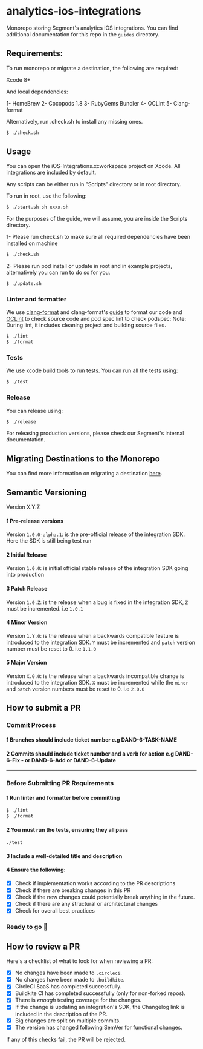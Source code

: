 # analytics-ios-integrations

Monorepo storing Segment's analytics iOS integrations. You can find additional documentation for this repo in the `guides` directory.

## Requirements:
To run monorepo or migrate a destination, the following are required:

Xcode 8+

And local dependencies:

1- HomeBrew
2- Cocopods 1.8
3- RubyGems Bundler
4- OCLint
5- Clang-format

Alternatively, run .check.sh to install any missing ones.

```bash
$ ./check.sh
```

## Usage
You can open the iOS-Integrations.xcworkspace project on Xcode. All integrations are included by default.

Any scripts can be either run in "Scripts" directory or in root directory.

To run in root, use the following:

```bash
$ ./start.sh sh xxxx.sh
```
For the purposes of the guide, we will assume, you are inside the Scripts directory.

1- Please run check.sh to make sure all required dependencies have been installed on machine
```bash
$ ./check.sh
```

2- Please run pod install or update in root and in example projects, alternatively you can run to do so for you.
```bash
$ ./update.sh
```

### Linter and formatter
We use [clang-format](https://github.com/llvm-mirror/clang/tree/master/tools/clang-format) and clang-format's [guide](http://clangformat.com) to format our code and [OCLint](http://docs.oclint.org/en/stable/guide/index.html) to check source code and pod spec lint to check podspec:
Note: During lint, it includes cleaning project and building source files.

```bash
$ ./lint  
$ ./format 
```

### Tests
We use xcode build tools to run tests. You can run all the tests using:
```bash
$ ./test 
```

### Release
You can release using:
```bash
$ ./release
```

For releasing production versions, please check our Segment's internal documentation.

## Migrating Destinations to the Monorepo

You can find more information on migrating a destination [here](./guides/MIGRATING.md).


## Semantic Versioning

Version X.Y.Z
#### 1 Pre-release versions
Version `1.0.0-alpha.1`: is the pre-official release of the integration SDK. Here the SDK is still being test run

#### 2 Initial Release
Version `1.0.0`: is initial official stable release of the integration SDK going into production

#### 3 Patch Release
Version `1.0.Z`: is the release when a bug is fixed in the integration SDK, `Z` must be incremented. i.e `1.0.1`

#### 4 Minor Version 
Version `1.Y.0`: is the release when a backwards compatible feature is introduced to the integration SDK. `Y` must be incremented and `patch` version number must be reset to 0. i.e `1.1.0`

#### 5 Major Version 
Version `X.0.0`: is the release when a backwards incompatible change is introduced to the integration SDK. `X` must  be incremented while the `minor` and `patch` version numbers must be reset to 0. i.e  `2.0.0`

## How to submit a PR 

### Commit Process
#### 1 Branches should include ticket number e.g DAND-6-TASK-NAME
#### 2 Commits should include ticket number and a verb for action e.g DAND-6-Fix - or DAND-6-Add or DAND-6-Update
---
### Before Submitting PR Requirements
#### 1 Run linter and formatter before committing
```bash
$ ./lint
$ ./format
```
#### 2 You must run the tests, ensuring they all pass
```
./test
```
#### 3 Include a well-detailed title and description 

#### 4 Ensure the following: 
- [x] Check if implementation works according to the PR descriptions
- [x] Check if there are breaking changes in this PR
- [x] Check if the new changes could potentially break anything in the future.
- [x] Check if there are any structural or architectural changes
- [x] Check for overall best practices

### Ready to go :rocket:

## How to review a PR
Here's a checklist of what to look for when reviewing a PR:
- [x] No changes have been made to `.circleci`.
- [x] No changes have been made to `.buildkite`.
- [x] CircleCI SaaS has completed successfully.
- [x] Buildkite CI has completed successfully (only for non-forked repos).
- [x] There is *enough* testing coverage for the changes.
- [x] If the change is updating an integration's SDK, the Changelog link is included in the description of the PR.
- [x] Big changes are split on multiple commits.
- [x] The version has changed following SemVer for functional changes.

If any of this checks fail, the PR will be rejected.
